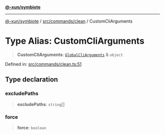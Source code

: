 [**@-xun/symbiote**](../../../../README.md)

***

[@-xun/symbiote](../../../../README.md) / [src/commands/clean](../README.md) / CustomCliArguments

# Type Alias: CustomCliArguments

> **CustomCliArguments**: [`GlobalCliArguments`](../../../configure/type-aliases/GlobalCliArguments.md) & `object`

Defined in: [src/commands/clean.ts:51](https://github.com/Xunnamius/symbiote/blob/16e65ca9568c2c290d9cbc170fcee40ca3a63520/src/commands/clean.ts#L51)

## Type declaration

### excludePaths

> **excludePaths**: `string`[]

### force

> **force**: `boolean`
